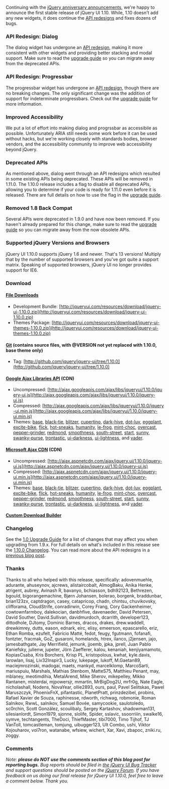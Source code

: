 Continuing with the [jQuery anniversary
announcements](http://blog.jquery.com/2013/01/14/the-state-of-jquery-2013/),
we're happy to announce the first stable release of jQuery UI 1.10.
While, 1.10 doesn't add any new widgets, it does continue the [API
redesigns](http://blog.jqueryui.com/2011/03/api-redesigns-the-past-present-and-future/)
and fixes dozens of bugs.

### API Redesign: Dialog

The dialog widget has undergone an [API
redesign](http://forum.jquery.com/topic/dialog-api-redesign), making it
more consistent with other widgets and providing better stacking and
modal support. Make sure to read the [upgrade
guide](http://jqueryui.com/upgrade-guide/1.10/#dialog) so you can
migrate away from the deprecated APIs.

### API Redesign: Progressbar

The progressbar widget has undergone an [API
redesign](http://forum.jquery.com/topic/progressbar-api-redesign),
though there are no breaking changes. The only significant change was
the addition of support for indeterminate progressbars. Check out the
[upgrade guide](http://jqueryui.com/upgrade-guide/1.9/#progressbar) for
more information.

### Improved Accessibility

We put a lot of effort into making dialog and progrssbar as accessibile
as possible. Unfortunately ARIA still needs some work before it can be
used without hacks, but we're working closely with standards bodies,
browser vendors, and the accessibility community to improve web
accessibility beyond jQuery.

### Deprecated APIs

As mentioned above, dialog went through an API redesigns which resulted
in some existing APIs being deprecated. These APIs will be removed in
1.11.0. The 1.10.0 release includes a flag to disable all deprecated
APIs, allowing you to determine if your code is ready for 1.11.0 even
before it is released. There are full details on how to use the flag in
the [upgrade
guide](http://jqueryui.com/upgrade-guide/1.10/#api-redesigns).

### Removed 1.8 Back Compat

Several APIs were deprecated in 1.9.0 and have now been removed. If you
haven't already prepared for this change, make sure to read the [upgrade
guide](http://jqueryui.com/upgrade-guide/1.10/) so you can migrate away
from the now obsolete APIs.

### Supported jQuery Versions and Browsers

jQuery UI 1.10.0 supports jQuery 1.6 and newer. That's 13 versions!
Multiply that by the number of supported browsers and you've got quite a
support matrix. Speaking of supported browsers, jQuery UI no longer
provides support for IE6.

### Download

#### [File Downloads](http://jqueryui.com/download/all/)

-   Development
    Bundle: [http://jqueryui.com/resources/download/jquery-ui-1.10.0.zip](http://jqueryui.com/resources/download/jquery-ui-1.10.0.zip)
-   Themes
    Package: [http://jqueryui.com/resources/download/jquery-ui-themes-1.10.0.zip](http://jqueryui.com/resources/download/jquery-ui-themes-1.10.0.zip)

#### [Git](http://github.com/jquery/jquery-ui/) (contains source files, with @VERSION not yet replaced with 1.10.0, base theme only)

-   Tag: [http://github.com/jquery/jquery-ui/tree/1.10.0](http://github.com/jquery/jquery-ui/tree/1.10.0)

#### [Google Ajax Libraries API](https://developers.google.com/speed/libraries/devguide#jquery-ui) (CDN)

-   Uncompressed: [http://ajax.googleapis.com/ajax/libs/jqueryui/1.10.0/jquery-ui.js](http://ajax.googleapis.com/ajax/libs/jqueryui/1.10.0/jquery-ui.js)
-   Compressed: [http://ajax.googleapis.com/ajax/libs/jqueryui/1.10.0/jquery-ui.min.js](http://ajax.googleapis.com/ajax/libs/jqueryui/1.10.0/jquery-ui.min.js)
-   Themes:
    [base](http://ajax.googleapis.com/ajax/libs/jqueryui/1.10.0/themes/base/jquery-ui.css),
    [black-tie](http://ajax.googleapis.com/ajax/libs/jqueryui/1.10.0/themes/black-tie/jquery-ui.css),
    [blitzer](http://ajax.googleapis.com/ajax/libs/jqueryui/1.10.0/themes/blitzer/jquery-ui.css),
    [cupertino](http://ajax.googleapis.com/ajax/libs/jqueryui/1.10.0/themes/cupertino/jquery-ui.css),
    [dark-hive](http://ajax.googleapis.com/ajax/libs/jqueryui/1.10.0/themes/dark-hive/jquery-ui.css),
    [dot-luv](http://ajax.googleapis.com/ajax/libs/jqueryui/1.10.0/themes/dot-luv/jquery-ui.css),
    [eggplant](http://ajax.googleapis.com/ajax/libs/jqueryui/1.10.0/themes/eggplant/jquery-ui.css),
    [excite-bike](http://ajax.googleapis.com/ajax/libs/jqueryui/1.10.0/themes/excite-bike/jquery-ui.css),
    [flick](http://ajax.googleapis.com/ajax/libs/jqueryui/1.10.0/themes/flick/jquery-ui.css),
    [hot-sneaks](http://ajax.googleapis.com/ajax/libs/jqueryui/1.10.0/themes/hot-sneaks/jquery-ui.css),
    [humanity](http://ajax.googleapis.com/ajax/libs/jqueryui/1.10.0/themes/humanity/jquery-ui.css),
    [le-frog](http://ajax.googleapis.com/ajax/libs/jqueryui/1.10.0/themes/le-frog/jquery-ui.css),
    [mint-choc](http://ajax.googleapis.com/ajax/libs/jqueryui/1.10.0/themes/mint-choc/jquery-ui.css),
    [overcast](http://ajax.googleapis.com/ajax/libs/jqueryui/1.10.0/themes/overcast/jquery-ui.css),
    [pepper-grinder](http://ajax.googleapis.com/ajax/libs/jqueryui/1.10.0/themes/pepper-grinder/jquery-ui.css),
    [redmond](http://ajax.googleapis.com/ajax/libs/jqueryui/1.10.0/themes/redmond/jquery-ui.css),
    [smoothness](http://ajax.googleapis.com/ajax/libs/jqueryui/1.10.0/themes/smoothness/jquery-ui.css),
    [south-street](http://ajax.googleapis.com/ajax/libs/jqueryui/1.10.0/themes/south-street/jquery-ui.css),
    [start](http://ajax.googleapis.com/ajax/libs/jqueryui/1.10.0/themes/start/jquery-ui.css),
    [sunny](http://ajax.googleapis.com/ajax/libs/jqueryui/1.10.0/themes/sunny/jquery-ui.css),
    [swanky-purse](http://ajax.googleapis.com/ajax/libs/jqueryui/1.10.0/themes/swanky-purse/jquery-ui.css),
    [trontastic](http://ajax.googleapis.com/ajax/libs/jqueryui/1.10.0/themes/trontastic/jquery-ui.css),
    [ui-darkness](http://ajax.googleapis.com/ajax/libs/jqueryui/1.10.0/themes/ui-darkness/jquery-ui.css),
    [ui-lightness](http://ajax.googleapis.com/ajax/libs/jqueryui/1.10.0/themes/ui-lightness/jquery-ui.css),
    and
    [vader](http://ajax.googleapis.com/ajax/libs/jqueryui/1.10.0/themes/vader/jquery-ui.css).

#### [Microsoft Ajax CDN](http://www.asp.net/ajaxlibrary/cdn.ashx) (CDN)

-   Uncompressed: [http://ajax.aspnetcdn.com/ajax/jquery.ui/1.10.0/jquery-ui.js](http://ajax.aspnetcdn.com/ajax/jquery.ui/1.10.0/jquery-ui.js)
-   Compressed: [http://ajax.aspnetcdn.com/ajax/jquery.ui/1.10.0/jquery-ui.min.js](http://ajax.aspnetcdn.com/ajax/jquery.ui/1.10.0/jquery-ui.min.js)
-   Themes:
    [base](http://ajax.aspnetcdn.com/ajax/jquery.ui/1.10.0/themes/base/jquery-ui.css),
    [black-tie](http://ajax.aspnetcdn.com/ajax/jquery.ui/1.10.0/themes/black-tie/jquery-ui.css),
    [blitzer](http://ajax.aspnetcdn.com/ajax/jquery.ui/1.10.0/themes/blitzer/jquery-ui.css),
    [cupertino](http://ajax.aspnetcdn.com/ajax/jquery.ui/1.10.0/themes/cupertino/jquery-ui.css),
    [dark-hive](http://ajax.aspnetcdn.com/ajax/jquery.ui/1.10.0/themes/dark-hive/jquery-ui.css),
    [dot-luv](http://ajax.aspnetcdn.com/ajax/jquery.ui/1.10.0/themes/dot-luv/jquery-ui.css),
    [eggplant](http://ajax.aspnetcdn.com/ajax/jquery.ui/1.10.0/themes/eggplant/jquery-ui.css),
    [excite-bike](http://ajax.aspnetcdn.com/ajax/jquery.ui/1.10.0/themes/excite-bike/jquery-ui.css),
    [flick](http://ajax.aspnetcdn.com/ajax/jquery.ui/1.10.0/themes/flick/jquery-ui.css),
    [hot-sneaks](http://ajax.aspnetcdn.com/ajax/jquery.ui/1.10.0/themes/hot-sneaks/jquery-ui.css),
    [humanity](http://ajax.aspnetcdn.com/ajax/jquery.ui/1.10.0/themes/humanity/jquery-ui.css),
    [le-frog](http://ajax.aspnetcdn.com/ajax/jquery.ui/1.10.0/themes/le-frog/jquery-ui.css),
    [mint-choc](http://ajax.aspnetcdn.com/ajax/jquery.ui/1.10.0/themes/mint-choc/jquery-ui.css),
    [overcast](http://ajax.aspnetcdn.com/ajax/jquery.ui/1.10.0/themes/overcast/jquery-ui.css),
    [pepper-grinder](http://ajax.aspnetcdn.com/ajax/jquery.ui/1.10.0/themes/pepper-grinder/jquery-ui.css),
    [redmond](http://ajax.aspnetcdn.com/ajax/jquery.ui/1.10.0/themes/redmond/jquery-ui.css),
    [smoothness](http://ajax.aspnetcdn.com/ajax/jquery.ui/1.10.0/themes/smoothness/jquery-ui.css),
    [south-street](http://ajax.aspnetcdn.com/ajax/jquery.ui/1.10.0/themes/south-street/jquery-ui.css),
    [start](http://ajax.aspnetcdn.com/ajax/jquery.ui/1.10.0/themes/start/jquery-ui.css),
    [sunny](http://ajax.aspnetcdn.com/ajax/jquery.ui/1.10.0/themes/sunny/jquery-ui.css),
    [swanky-purse](http://ajax.aspnetcdn.com/ajax/jquery.ui/1.10.0/themes/swanky-purse/jquery-ui.css),
    [trontastic](http://ajax.aspnetcdn.com/ajax/jquery.ui/1.10.0/themes/trontastic/jquery-ui.css),
    [ui-darkness](http://ajax.aspnetcdn.com/ajax/jquery.ui/1.10.0/themes/ui-darkness/jquery-ui.css),
    [ui-lightness](http://ajax.aspnetcdn.com/ajax/jquery.ui/1.10.0/themes/ui-lightness/jquery-ui.css),
    and
    [vader](http://ajax.aspnetcdn.com/ajax/jquery.ui/1.10.0/themes/vader/jquery-ui.css).

#### [Custom Download Builder](http://jqueryui.com/download/)

### Changelog

See the [1.0 Upgrade Guide](http://jqueryui.com/upgrade-guide/1.10) for
a list of changes that may affect you when upgrading from 1.9.x. For
full details on what's included in this release see the [1.10.0
Changelog](http://jqueryui.com/changelog/1.10.0). You can read more
about the API redesigns in a [previous blog
post](http://blog.jqueryui.com/2011/03/api-redesigns-the-past-present-and-future/ "API Redesigns: The Past, Present and Future").

### Thanks

Thanks to all who helped with this release, specifically: adovenmuehle,
adurante, ahuseynov, ajcrews, alistaircobalt, AlmogBaku, Anika Henke,
atrigent, aubrey, Avinash R, bavanyo, bchiasson, bdh92123, Bethrezen,
bgould, bigorangemachine, Bjørn Johansen, bolerao, borgenk, braddunbar,
brian123zx, captdragon, casey, catapricop, chadn, chintsu, chuvikovsky,
clifforama, CloudStrife, conradirwin, Corey Frang, Cory Gackenheimer,
cowtownfarmboy, dalekocian, danbhfive, davenaeder, David Petersen, David
Souther, David.Sullivan, davidmurdoch, dcarrith, developer123,
dittodhole, DJtomy, Dominic Barnes, dracos, drakes, drew.waddell,
drewkimrey, dutts, eason, ednark, eirc, elisy, emeerson, epascarello,
eriz, Ethan Romba, ezufelt, Fabrício Matté, fedot, feugy, fgutmann,
fofanafi, fontzter, fracmak, GoZ, gusaroni, homelands, htrex, ilanco,
j2jensen, jajo, jamesbathgate, Jay Merrifield, jemunk, jjoemb, jpka,
jprell, Juan Pablo Kaniefsky, julienw, jupeter, Jörn Zaefferer, kalou,
kenaniah, kenjiyamamoto, KopiasCsaba, Kris Borchers, Krisp PL,
kristopolous, kwhat, kyle.davis, larowlan, lisaj, Liv32Inspir3, Lucky,
lukepage, lukoff, M.Gaetan89, maciejmrozinski, madogai, maets, mankyd,
marcelklomp, MarcoSarti, mariuspuiu, Marshals, Mathias Stenbom,
MatteS75, Matthieu Penant, may, mblaney, meotimdihia, MetalArend, Mike
Sherov, mikepelley, Mikko Rantanen, misterdai, mjpowersjr, mmartin,
MrBigDog2U, mrfr0g, Nate Eagle, nicholashall, Nodens, NovaYear,
ollie2893, ours, paul, Pavel Selitskas, Pawel Maruszczyk, PhoenixFnX,
pifantastic, PlanetPratt, prinzdezibel, probins, Rafael Xavier de Souza,
raphinesse, rdworth, richwag, robmonie, Roman Salnikov, RwwL, salnikov,
Samuel Bovée, samycookie, saulotoledo, sc0rchin, Scott González,
scoulibaly, Sergey Kartashov, shadowman131, silesianlordt, Simon1979,
sjonne, slolife, Spider, sslavic, ssoorriiin, swalke16, symve,
techtangents, TheDoci, ThiefMaster, tibi7000, Timo Tijhof, TJ VanToll,
tomcastleman, tomjung, uibugger123, Ult Combo, ushi, Viktor Kojouharov,
vol7ron, watanabe, wfsiew, wichert, Xar, Xavi, zbapoc, zniki.ru, zoggy.

### Comments

*Note: **please do NOT use the comments section of this blog post for
reporting bugs.** Bug reports should be filed in [the jQuery UI Bug
Tracker](http://bugs.jqueryui.com/) and support questions should be
posted on the [jQuery Forum](http://forum.jquery.com/).* *If you have
feedback on us doing our final release for jQuery UI 1.10.0, feel free
to leave a comment below. Thank you.*
